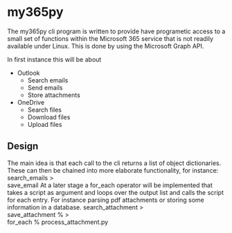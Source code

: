# my365py

The my365py cli program is written to provide have programetic access to a small set of functions within the Microsoft 365 service that is not readily available under Linux. This is done by using the Microsoft Graph API.

In first instance this will be about
* Outlook
  * Search emails
  * Send emails
  * Store attachments
* OneDrive
  * Search files
  * Download files
  * Upload files

## Design
The main idea is that each call to the cli returns a list of object dictionaries.
These can then be chained into more elaborate functionality, for instance:
search_emails > \
save_email
At a later stage a for_each operator will be implemented that takes a script as argument and loops over the output list and calls the script for each entry. For instance parsing pdf attachments or storing some information in a database.
search_attachment > \
save_attachment % > \
for_each % process_attachment.py

